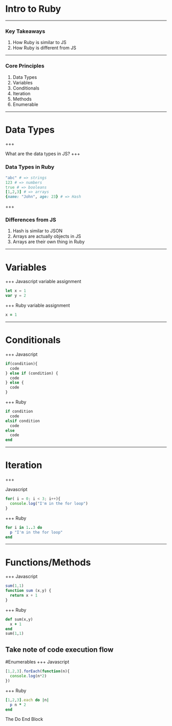 # Intro to Ruby
---
### Key Takeaways

1. How Ruby is similar to JS
2. How Ruby is different from JS

---
### Core Principles
1. Data Types
2. Variables
3. Conditionals
4. Iteration
5. Methods
6. Enumerable
---
# Data Types
+++

What are the data types in JS?
+++
### Data Types in Ruby

```ruby
"abc" # => strings
123 # => numbers
true # => booleans
[1,2,3] # => arrays
{name: "John", age: 23} # => Hash
```
+++
### Differences from JS

1. Hash is similar to JSON
2. Arrays are actually objects in JS
3. Arrays are their own thing in Ruby
---
# Variables
+++
Javascript variable assignment
```javascript
let x = 1
var y = 2
```

+++
Ruby variable assignment
```ruby
x = 1
```


---
# Conditionals
+++
Javascript
```javascript
if(condition){
  code
} else if (condition) {
  code
} else {
  code
}
```
+++
Ruby
```ruby
if condition
  code
elsif condition
  code
else 
  code
end
```


---
# Iteration
+++

Javascript
```javascript
for( i = 0; i < 3; i++){
  console.log("I'm in the for loop")
}
```
+++
Ruby
```ruby
for i in 1..3 do
  p "I'm in the for loop"
end
```


---
# Functions/Methods
+++
Javascript
```javascript
sum(1,1)
function sum (x,y) {
  return x + 1
}
```
+++
Ruby
```ruby
def sum(x,y)
  x + 1
end
sum(1,1)
```

Take note of code execution flow
---
#Enumerables
+++
Javascript
```javascript
[1,2,3].forEach(function(n){
  console.log(n*2)
})
```
+++
Ruby
```ruby
[1,2,3].each do |n|
  p n * 2
end
```
The Do End Block
